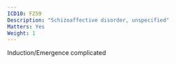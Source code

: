 ```yaml
---
ICD10: F259
Description: "Schizoaffective disorder, unspecified"
Matters: Yes
Weight: 1
---
```

Induction/Emergence complicated
